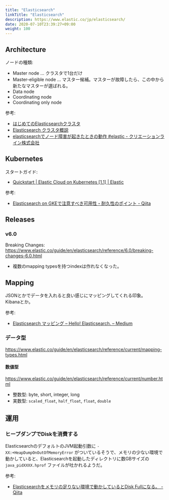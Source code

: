 ```yaml
---
title: "Elasticsearch"
linkTitle: "Elasticsearch"
description: https://www.elastic.co/jp/elasticsearch/
date: 2020-07-10T23:39:27+09:00
weight: 100
---
```


## Architecture

ノードの種類:

- Master node ... クラスタで1台だけ
- Master-eligible node ... マスター候補。マスターが故障したら、この中から新たなマスターが選ばれる。
- Data node
- Coordinating node
- Coordinating only node

参考:

- [はじめてのElasticsearchクラスタ](https://www.slideshare.net/snuffkin/elasticsearch-107454226)
- [Elasticsearch クラスタ概説](https://gist.github.com/yano3/3f5abc9eba0c1ad6a0508056961b273c)
- [elasticsearchでノード障害が起きたときの動作 #elastic - クリエーションライン株式会社](https://www.creationline.com/blog/15831)

## Kubernetes

スタートガイド:

- [Quickstart | Elastic Cloud on Kubernetes \[1.1\] | Elastic](https://www.elastic.co/guide/en/cloud-on-k8s/current/k8s-quickstart.html)

参考:

- [Elasticsearch on GKEで注意すべき可用性・耐久性のポイント - Qiita](https://qiita.com/ryo-yamaoka/items/0b968112f03672991a5f)

## Releases
### v6.0

Breaking Changes: https://www.elastic.co/guide/en/elasticsearch/reference/6.0/breaking-changes-6.0.html

- 複数のmapping typesを持つindexは作れなくなった。

## Mapping

JSONとかでデータを入れると良い感じにマッピングしてくれる印象。  
Kibanaとか。

参考:

- [Elasticsearch マッピング – Hello! Elasticsearch. – Medium](https://medium.com/hello-elasticsearch/elasticsearch-9a8743746467 "Elasticsearch マッピング – Hello! Elasticsearch. – Medium")

### データ型

https://www.elastic.co/guide/en/elasticsearch/reference/current/mapping-types.html

#### 数値型

https://www.elastic.co/guide/en/elasticsearch/reference/current/number.html

- 整数型: byte, short, integer, long
- 実数型: `scaled_float`, `half_float`, `float`, `double`

## 運用
### ヒープダンプでDiskを消費する

ElasticsearchのデフォルトのJVM起動引数に `-XX:+HeapDumpOnOutOfMemoryError` がついているそうで、メモリの少ない環境で動かしていると、Elasticsearchを起動したディレクトリに数GBサイズの `java_pidXXXX.hprof` ファイルが吐かれるようだ。

参考:

- [Elasticsearchをメモリの足りない環境で動かしているとDisk Fullになる。 \- Qiita](https://qiita.com/aya_eiya/items/f0871f58c7eb23c85ee8)
